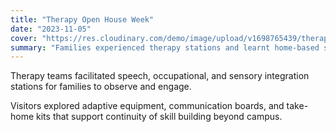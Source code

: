 ```yaml
---
title: "Therapy Open House Week"
date: "2023-11-05"
cover: "https://res.cloudinary.com/demo/image/upload/v1698765439/therapy.jpg"
summary: "Families experienced therapy stations and learnt home-based strategies."
---
```


Therapy teams facilitated speech, occupational, and sensory integration stations for families to observe and engage.

Visitors explored adaptive equipment, communication boards, and take-home kits that support continuity of skill building beyond campus.
